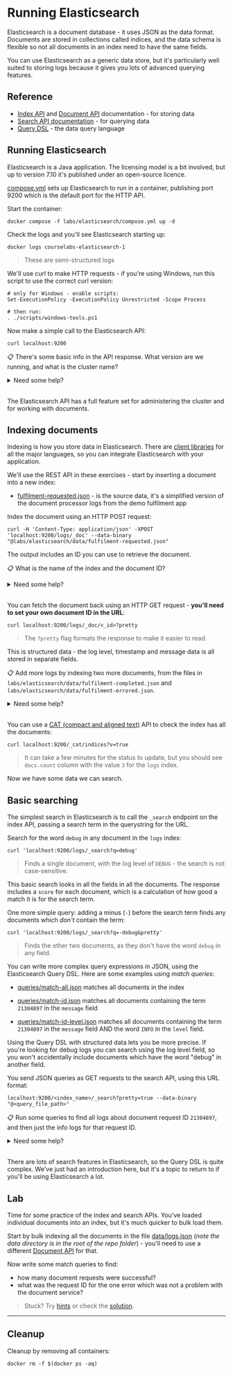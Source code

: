 # Running Elasticsearch

Elasticsearch is a document database - it uses JSON as the data format. Documents are stored in collections called indices, and the data schema is flexible so not all documents in an index need to have the same fields.

You can use Elasticsearch as a generic data store, but it's particularly well suited to storing logs because it gives you lots of advanced querying features.

## Reference

- [Index API](https://www.elastic.co/guide/en/elasticsearch/reference/current/indices.html) and [Document API](https://www.elastic.co/guide/en/elasticsearch/reference/current/docs.html) documentation - for storing data
- [Search API documentation](https://www.elastic.co/guide/en/elasticsearch/reference/current/search-search.html) - for querying data
- [Query DSL](https://www.elastic.co/guide/en/elasticsearch/reference/current/query-dsl.html) - the data query language


## Running Elasticsearch 

Elasticsearch is a Java application. The licensing model is a bit involved, but up to version 7.10 it's published under an open-source licence. 

[compose.yml](./compose.yml) sets up Elasticsearch to run in a container, publishing port 9200 which is the default port for the HTTP API.

Start the container:

```
docker compose -f labs/elasticsearch/compose.yml up -d
```

Check the logs and you'll see Elasticsearch starting up:

```
docker logs courselabs-elasticsearch-1 
```

> These are semi-structured logs


We'll use curl to make HTTP requests - if you're using Windows, run this script to use the correct curl version:

```
# only for Windows - enable scripts:
Set-ExecutionPolicy -ExecutionPolicy Unrestricted -Scope Process

# then run:
. ./scripts/windows-tools.ps1
```

Now make a simple call to the Elasticsearch API:

```
curl localhost:9200
```

📋 There's some basic info in the API response. What version are we running, and what is the cluster name?

<details>
  <summary>Need some help?</summary>

The API response looks like this:

```
{
  "name" : "68d8e3d046c4",
  "cluster_name" : "elkstack",
  "cluster_uuid" : "9yypBMAjRNC0hjMkr-FrEw",
  "version" : {
    "number" : "7.10.2",
    "build_flavor" : "oss",
    "build_type" : "tar",
    "build_hash" : "747e1cc71def077253878a59143c1f785afa92b9",
    "build_date" : "2021-01-13T00:42:12.435326Z",
    "build_snapshot" : false,
    "lucene_version" : "8.7.0",
    "minimum_wire_compatibility_version" : "6.8.0",
    "minimum_index_compatibility_version" : "6.0.0-beta1"
  },
  "tagline" : "You Know, for Search"
}
```

The version number and cluster name are set in the Docker image - `7.10.2` and `elkstack`.

</details><br/>

The Elasticsearch API has a full feature set for administering the cluster and for working with documents.

## Indexing documents

Indexing is how you store data in Elasticsearch. There are [client libraries](https://www.elastic.co/guide/en/elasticsearch/client/community/current/index.html) for all the major languages, so you can integrate Elasticsearch with your application.

We'll use the REST API in these exercises - start by inserting a document into a new index:

- [fulfilment-requested.json](data/fulfilment-requested.json) - is the source data, it's a simplified version of the document processor logs from the demo fulfilment app

Index the document using an HTTP POST request:

```
curl -H 'Content-Type: application/json' -XPOST 'localhost:9200/logs/_doc' --data-binary "@labs/elasticsearch/data/fulfilment-requested.json"
```

The output includes an ID you can use to retrieve the document.

📋 What is the name of the index and the document ID?

<details>
  <summary>Need some help?</summary>

The API response looks like this:

```
{
   "_index":"logs",
   "_type":"_doc",
   "_id":"ZODwunoBUFcX3q_Yl3rW",
   "_version":1,
   "result":"created",
   "_shards":{
      "total":2,
      "successful":1,
      "failed":0
   },
   "_seq_no":0,
   "_primary_term":1
}
```

The index name is `logs` - you don't need to create indices in advance, Elasticsearch will create them when you try to add documents.

The document ID is generated by Elasticsearch because we didn't specify an ID in the request. In this example it's `ZODwunoBUFcX3q_Yl3rW`.

</details><br/>

You can fetch the document back using an HTTP GET request - **you'll need to set your own document ID in the URL**:

```
curl localhost:9200/logs/_doc/<_id>?pretty
```

> The `?pretty` flag formats the response to make it easier to read.

This is structured data - the log level, timestamp and message data is all stored in separate fields.

📋 Add more logs by indexing two more documents, from the files in `labs/elasticsearch/data/fulfilment-completed.json` and `labs/elasticsearch/data/fulfilment-errored.json`.

<details>
  <summary>Need some help?</summary>

The POST requests are the same, only the path to the source file is different:

```
curl -H 'Content-Type: application/json' -XPOST 'localhost:9200/logs/_doc' --data-binary "@labs/elasticsearch/data/fulfilment-completed.json"

curl -H 'Content-Type: application/json' -XPOST 'localhost:9200/logs/_doc' --data-binary "@labs/elasticsearch/data/fulfilment-errored.json"
```

</details><br/>

You can use a [CAT (compact and aligned text)](https://www.elastic.co/guide/en/elasticsearch/reference/7.x/cat.html) API to check the index has all the documents:

```
curl localhost:9200/_cat/indices?v=true
```

> It can take a few minutes for the status to update, but you should see `docs.count` column with the value `3` for the `logs` index.

Now we have some data we can search.

## Basic searching

The simplest search in Elasticsearch is to call the `_search` endpoint on the index API, passing a search term in the querystring for the URL.

Search for the word `debug` in any document in the `logs` index:

```
curl 'localhost:9200/logs/_search?q=debug'
```

> Finds a single document, with the log level of `DEBUG` - the search is not case-sensitive.

This basic search looks in all the fields in all the documents. The response includes a `score` for each document, which is a calculation of how good a match it is for the search term.

One more simple query: adding a minus (`-`) before the search term finds any documents which _don't_ contain the term:

```
curl 'localhost:9200/logs/_search?q=-debug&pretty'
```

> Finds the other two documents, as they don't have the word `debug` in any field.


You can write more complex query expressions in JSON, using the Elasticsearch Query DSL. Here are some examples using _match queries_:

- [queries/match-all.json](queries/match-all.json) matches all documents in the index

- [queries/match-id.json](queries/match-id.json) matches all documents containing the term `21304897` in the `message` field

- [queries/match-id-level.json](queries/match-id-level.json) matches all documents containing the term `21304897` in the `message` field AND the word `INFO` in the `level` field.

Using the Query DSL with structured data lets you be more precise. If you're looking for debug logs you can search using the log level field, so you won't accidentally include documents which have the word "debug" in another field.

You send JSON queries as GET requests to the search API, using this URL format:

```
localhost:9200/<index_name>/_search?pretty=true --data-binary "@<query_file_path>"
```

📋 Run some queries to find all logs about document request ID `21304897`, and then just the info logs for that request ID.

<details>
  <summary>Need some help?</summary>

You can use the JSON files in the `queries` folder.

To find all logs for that ID:

```
curl -H 'Content-Type: application/json' localhost:9200/logs/_search?pretty=true --data-binary '@labs/elasticsearch/queries/match-id.json'
```

> Returns two matches, one info log and one debug.

To find just the info logs for that ID:

```
curl -H 'Content-Type: application/json' localhost:9200/logs/_search?pretty=true --data-binary '@labs/elasticsearch/queries/match-id-level.json'
```

> Returns a single match.

</details><br/>

There are lots of search features in Elasticsearch, so the Query DSL is quite complex. We've just had an introduction here, but it's a topic to return to if you'll be using Elasticsearch a lot.

## Lab

Time for some practice of the index and search APIs. You've loaded individual documents into an index, but it's much quicker to bulk load them.

Start by bulk indexing all the documents in the file [data/logs.json](../../data/logs.json) (_note the data directory is in the root of the repo folder_) - you'll need to use a different [Document API](https://www.elastic.co/guide/en/elasticsearch/reference/current/docs.html) for that.

Now write some match queries to find:

- how many document requests were successful?
- what was the request ID for the one error which was not a problem with the document service?

> Stuck? Try [hints](hints.md) or check the [solution](solution.md).

___
## Cleanup

Cleanup by removing all containers:

```
docker rm -f $(docker ps -aq)
```